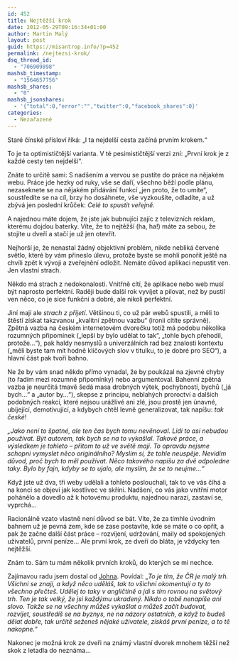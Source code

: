 ```yaml
---
id: 452
title: Nejtěžší krok
date: 2012-05-29T09:16:34+01:00
author: Martin Malý
layout: post
guid: https://misantrop.info/?p=452
permalink: /nejtezsi-krok/
dsq_thread_id:
  - "706909898"
mashsb_timestamp:
  - "1564657756"
mashsb_shares:
  - "0"
mashsb_jsonshares:
  - '{"total":0,"error":"","twitter":0,"facebook_shares":0}'
categories:
  - Nezařazené
---
```

Staré čínské přísloví říká: &#8222;I ta nejdelší cesta začíná prvním krokem.&#8220;

<!--more-->

To je ta optimističtější varianta. V té pesimističtější verzi zní: &#8222;První krok je z každé cesty ten nejdelší&#8220;.

Znáte to určitě sami: S nadšením a vervou se pustíte do práce na nějakém webu. Práce jde hezky od ruky, vše se daří, všechno běží podle plánu, nezaseknete se na nějakém přidávání funkcí &#8222;jen proto, že to umíte&#8220;, soustředíte se na cíl, brzy ho dosáhnete, vše vyzkoušíte, odladíte, a už zbývá jen poslední krůček: _Celé to spustit veřejně._

A najednou máte dojem, že jste jak bubnující zajíc z televizních reklam, kterému dojdou baterky. Víte, že to nejtěžší (ha, ha!) máte za sebou, že stojíte u dveří a stačí je už jen otevřít.

Nejhorší je, že nenastal žádný objektivní problém, nikde nebliká červené světlo, které by vám přineslo úlevu, protože byste se mohli ponořit ještě na chvíli zpět k vývoji a zveřejnění odložit. Nemáte důvod aplikaci nepustit ven. Jen vlastní strach.

Někdo má strach z nedokonalosti. Vnitřně cítí, že aplikace nebo web musí být naprosto perfektní. Raději bude další rok vyvíjet a pilovat, než by pustil ven něco, co je sice funkční a dobré, ale nikoli perfektní.

Jiní mají ale _strach z přijetí_. Většinou ti, co už pár webů spustili, a měli to štěstí získat takzvanou &#8222;kvalitní zpětnou vazbu&#8220; (ironii cítíte správně). Zpětná vazba na českém internetovém dvorečku totiž má podobu několika rozumných připomínek (&#8222;lepší by bylo udělat to tak&#8220;, &#8222;tohle bych přehodil, protože&#8230;&#8220;), pak haldy nesmyslů a univerzálních rad bez znalosti kontextu (&#8222;měli byste tam mít hodně klíčových slov v titulku, to je dobré pro SEO&#8220;), a hlavní část pak tvoří bahno.

Ne že by vám snad někdo přímo vynadal, že by poukázal na zjevné chyby (to řadím mezi rozumné připomínky) nebo argumentoval. Bahenní zpětná vazba je neurčitá tmavě šedá masa drobných výtek, pochybností, bychů (&#8222;já bych&#8230;&#8220; a &#8222;autor by&#8230;&#8220;), skepse z principu, neblahých proroctví a dalších podobných reakcí, které nejsou urážlivé ani zlé, jsou prostě jen únavné, ubíjející, demotivující, a kdybych chtěl levně generalizovat, tak napíšu: _tak české_!

_&#8222;Jako není to špatné, ale ten čas bych tomu nevěnoval. Lidi to asi nebudou používat. Být autorem, tak bych se na to vykašlal. Takové práce, a výsledkem je tohleto &#8211; přitom to už ve světě mají. To opravdu nejsme schopni vymyslet něco originálního? Myslím si, že tohle neuspěje. Nevidím důvod, proč bych to měl používat. Něco takového napíšu za dvě odpoledne taky. Bylo by fajn, kdyby se to ujalo, ale myslím, že se to neujme&#8230;&#8220;_

Když jste už dva, tři weby udělali a tohleto poslouchali, tak to ve vás číhá a na konci se objeví jak kostlivec ve skříni. Nadšení, co vás jako vnitřní motor pohánělo a dovedlo až k hotovému produktu, najednou narazí, zastaví se, vyprchá&#8230;

Racionálně vzato vlastně není důvod se bát. Víte, že za tímhle úvodním bahnem už je pevná zem, kde se zase postavíte, kde se máte o co opřít, a pak že začne další část práce &#8211; rozvíjení, udržování, maily od spokojených uživatelů, první peníze&#8230; Ale první krok, ze dveří do bláta, je vždycky ten nejtěžší.

Znám to. Sám tu mám několik prvních kroků, do kterých se mi nechce.

Zajímavou radu jsem dostal od [Johna](https://www.podnikanivusa.com/). Povídal: &#8222;_To je tím, že ČR je malý trh. Všichni se znají, a když něco uděláš, tak to všichni okomentují a ty to všechno přečteš. Udělej to taky v angličtině a jdi s tím rovnou na světový trh. Ten je tak velký, že jsi každýmu ukradený. Nikdo o tobě nenapíše ani slovo. Takže se na všechny můžeš vykašlat a můžeš začít budovat, rozvíjet, soustředíš se na byznys, ne na názory ostatních, a když to budeš dělat dobře, tak určitě seženeš nějaké uživatele, získáš první peníze, a to tě nakopne._&#8220;

Nakonec je možná krok ze dveři na známý vlastní dvorek mnohem těžší než skok z letadla do neznáma&#8230;